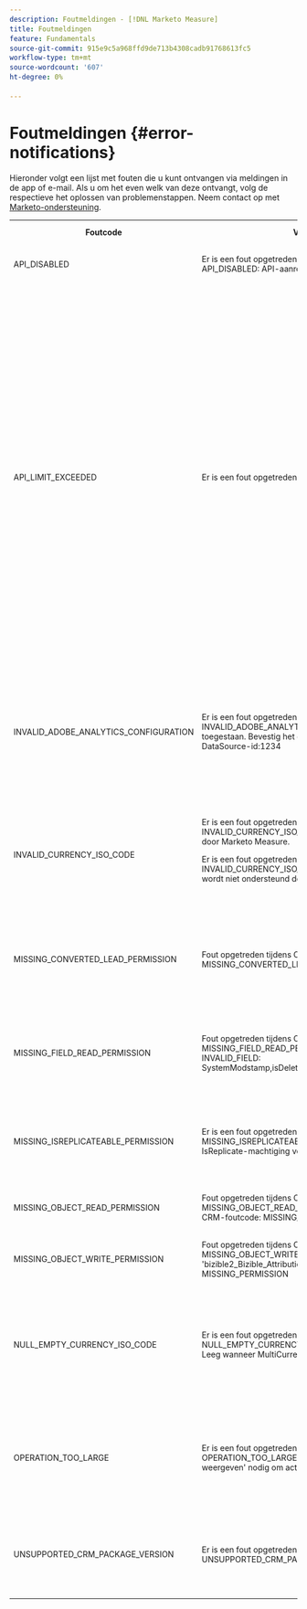 ```yaml
---
description: Foutmeldingen - [!DNL Marketo Measure]
title: Foutmeldingen
feature: Fundamentals
source-git-commit: 915e9c5a968ffd9de713b4308cadb91768613fc5
workflow-type: tm+mt
source-wordcount: '607'
ht-degree: 0%

---
```


# Foutmeldingen {#error-notifications}

Hieronder volgt een lijst met fouten die u kunt ontvangen via meldingen in de app of e-mail. Als u om het even welk van deze ontvangt, volg de respectieve het oplossen van problemenstappen. Neem contact op met [Marketo-ondersteuning](https://nation.marketo.com/t5/support/ct-p/Support).

<table>
  <tbody>
    <tr>
      <th style="width:31%">Foutcode</th>
      <th style="width:23%">Voorbeeld van melding</th>
      <th style="width:23%">Beschrijving</th>
      <th style="width:23%">Stappen voor probleemoplossing</th>
    </tr>
    <tr>
      <td>API_DISABLED</td>
      <td>Er is een fout opgetreden tijdens het importeren van CRM: API_DISABLED: API-aanroepen zijn uitgeschakeld voor deze gebruiker</td>
      <td>De API-machtiging is uitgeschakeld voor de Marketo Measure-gebruiker.</td>
      <td>Raadpleeg de volgende documentatie bij Salesforce op <a href="https://help.salesforce.com/s/articleView?id=sf.branded_apps_commun_api_permset.htm&amp;type=5">API-toegang inschakelen</a>.</td>
    </tr>
    <tr>
      <td>API_LIMIT_EXCEEDED</td>
      <td>Er is een fout opgetreden tijdens de Crm-export: PI_LIMIT_EXCEEDED</td>
      <td>De API-limiet van de CRM is overschreden (24 uur).</td>
      <td>Raadpleeg de volgende documentatie voor uw CRM voor hulp bij het aanpassen van API-krediettoewijzingen:</p>
          <ul>
            <li><a href="https://learn.microsoft.com/en-us/dynamics365/fin-ops-core/dev-itpro/data-entities/service-protection-monitoring">Dynamiek</a>
            </li>
            <li><a href="https://developer.salesforce.com/docs/atlas.en-us.salesforce_app_limits_cheatsheet.meta/salesforce_app_limits_cheatsheet/salesforce_app_limits_platform_api.htm">Salesforce</a>
            </li>
          </ul>
          <p>U kunt de CRM-credits die Marketo Measure gebruikt ook aanpassen door de volgende stappen uit te voeren:</p>
          <ul>
            <li>Navigeren naar <b>Instellingen</b> &gt; <b>CRM</b> &gt; <b>Algemeen</b></li>
            <li>De API-limiet voor dagelijkse CRM bijwerken<br/>
              <ul>
                <li><b>Opmerking: de standaardwaarde is 100.000</b></li>
              </ul>
            </li>
          </ul>
          <p>
           <img src="assets/error-notifications-1.png">
          </p>
      </td>
    </tr>
    <tr>
      <td>INVALID_ADOBE_ANALYTICS_CONFIGURATION</td>
      <td>Er is een fout opgetreden tijdens het exporteren van AdobeAnalytics: INVALID_ADOBE_ANALYTICS_CONFIGURATION: Fout: Uploaden niet toegestaan. Bevestig het gegevensbronschema alvorens te uploaden. DataSource-id:1234</td>
      <td>De Adobe Analytics-integratie is niet correct geconfigureerd.</td>
      <td>Raadpleeg de volgende Help-artikelen voor een correcte configuratie:
        <ul>
          <li>
            <a href="/help/marketo-measure-and-adobe/marketo-measure-integrations-with-adobe-analytics.md">Marketo Measure-integratie met Adobe Analytics</a>
          </li>
          <li>
            <a href="https://experienceleague.adobe.com/docs/core-services/interface/services/customer-attributes/t-crs-usecase.html">Een bron voor klantkenmerken maken en het gegevensbestand uploaden</a>
          </li>
        </ul>
      </td>
    </tr>
    <tr>
      <td>INVALID_CURRENCY_ISO_CODE</td>
      <td>Er is een fout opgetreden tijdens het importeren van de advertentie: INVALID_CURRENCY_ISO_CODE: Valuta XXX wordt niet ondersteund door Marketo Measure.
      <p>
      Er is een fout opgetreden tijdens het importeren van de advertentie: INVALID_CURRENCY_ISO_CODE: Valuta XXX op account voor 1234 wordt niet ondersteund door Marketo Measure.</td>
      <td>Er is een niet-ondersteunde valuta aangetroffen.</td>
      <td>In het bronsysteem dat in de kennisgeving is aangegeven (Advertentie, Crm, Marketo), zorgt u ervoor dat de aan de record gekoppelde valuta een ondersteunde en geldige valuta heeft. Ondersteunde valuta's zijn afgeleid van ISO-valutanormen.</td>
    </tr>
    <tr>
      <td>MISSING_CONVERTED_LEAD_PERMISSION</td>
      <td>Fout opgetreden tijdens Crm-export: MISSING_CONVERTED_LEAD_PERMISSION</td>
      <td>Marketo Measure beschikt niet over de machtiging Omgezette leads weergeven/bewerken</td>
      <td>Raadpleeg het volgende Experience League voor hulp bij het inschakelen van deze machtiging in uw CRM<br/>
          <a href="/help/marketo-measure-salesforce-reporting/additional-functionality/enabling-the-permission-to-edit-converted-leads.md">Toestaan dat de machtiging voor het bewerken van omgezette leads wordt verleend</a></td>
    </tr>
    <tr>
      <td>MISSING_FIELD_READ_PERMISSION</td>
      <td>Fout opgetreden tijdens Crm-import: MISSING_FIELD_READ_PERMISSION : Type entiteit 'Event': INVALID_FIELD:<br/>
    SystemModstamp,isDelette,WhoId,bizible2__Bizible_Touchpoint_Date__c</td>
      <td>Marketo Measure heeft geen leesmachtigingen voor een vereist veld.</td>
      <td>Raadpleeg de volgende Help-artikelen voor richtlijnen over de machtigingen die Marketo Measure vereist:
        <ul>
          <li><a href="/help/marketo-measure-and-dynamics/getting-started-with-marketo-measure-and-dynamics/marketo-measure-dynamics-schema.md">Dynamiek</a>
          </li>
          <li><a href="/help/configuration-and-setup/marketo-measure-and-salesforce/how-marketo-measure-and-salesforce-interact.md">Salesforce</a>
          </li>
        </ul>
      </td>
    </tr>
    <tr>
      <td>MISSING_ISREPLICATEABLE_PERMISSION</td>
      <td>Er is een fout opgetreden tijdens het importeren van CRM: MISSING_ISREPLICATEABLE_PERMISSION: Er ontbreekt een IsReplicate-machtiging voor campagne</td>
      <td>Deze machtiging is vereist voor Salesforce-objecten, zodat we uw Marketo Measure en Salesforce synchroon kunnen houden.</td>
      <td>Neem contact op met de ondersteuning van Salesforce voor hulp en stel de reproduceerbare machtigingen voor objecten in.</td>
    </tr>
    <tr>
      <td>MISSING_OBJECT_READ_PERMISSION</td>
      <td>Fout opgetreden tijdens Crm-import: MISSING_OBJECT_READ_PERMISSION: campagne van het type entiteit': CRM-foutcode: MISSING_PERMISSION</td>
      <td>Marketo Measure heeft geen leesmachtigingen voor een vereist object.</td>
      <td rowspan="2">Raadpleeg de volgende Help-artikelen voor richtlijnen over de machtigingen die Marketo Measure vereist:
          <ul>
            <li><a href="/help/marketo-measure-and-dynamics/getting-started-with-marketo-measure-and-dynamics/marketo-measure-dynamics-schema.md">Dynamiek</a>
            </li>
            <li><a href="/help/configuration-and-setup/marketo-measure-and-salesforce/how-marketo-measure-and-salesforce-interact.md">Salesforce</a>
            </li>
          </ul>
      </td>
    </tr>
    <tr>
      <td>MISSING_OBJECT_WRITE_PERMISSION</td>
      <td>Fout opgetreden tijdens Crm-export: MISSING_OBJECT_WRITE_PERMISSION : Type entiteit 'bizible2_Bizible_Attribution_Touchpoint': CRM ErrorCode: MISSING_PERMISSION</td>
      <td>Marketo Measure beschikt niet over schrijfmachtigingen voor een vereist object.</td>
    </tr>
    <tr>
      <td>NULL_EMPTY_CURRENCY_ISO_CODE</td>
      <td>
        <p>
          Er is een fout opgetreden tijdens het importeren van Crm: NULL_EMPTY_CURRENCY_ISO_CODE: ISO-code van valuta is NULL of Leeg wanneer MultiCurrency is ingeschakeld voor RecordId 1234
      </td>
      <td>Valuta moet een ondersteunde ISO-valutacode zijn.</td>
      <td>In het bronsysteem dat in de kennisgeving is aangegeven (Advertentie, Crm, Marketo), zorgt u ervoor dat de aan de record gekoppelde valuta een ondersteunde en geldige valuta heeft. Ondersteunde valuta's zijn afgeleid van ISO-valutanormen.</td>
    </tr>
    <tr>
      <td>OPERATION_TOO_LARGE</td>
      <td>Er is een fout opgetreden tijdens het importeren van CRM: OPERATION_TOO_LARGE: We hebben de machtiging 'Alle gegevens weergeven' nodig om activiteiten met succes te kunnen controleren.</td>
      <td>De montages van CRM staan Marketo Measure niet toe om een grote genoeg reeks gegevens te vragen</td>
      <td>Toestaan dat Marketo Measure de machtiging Alle gegevens weergeven heeft voor het opgegeven object.
      <p>
      Meer informatie over de machtiging Alle gegevens weergeven <a href="https://developer.salesforce.com/docs/atlas.en-us.securityImplGuide.meta/securityImplGuide/users_profiles_view_all_mod_all.htm">hier te vinden</a>.</td>
    </tr>
    <tr>
      <td>UNSUPPORTED_CRM_PACKAGE_VERSION</td>
      <td>Er is een fout opgetreden tijdens het importeren van CRM: UNSUPPORTED_CRM_PACKAGE_VERSION: uw crm-pakket bijwerken</td>
      <td>Het huidige gevonden pakket wordt niet meer ondersteund.</td>
      <td>Voer een upgrade uit op uw pakket naar de meest recente versie:
        <ul>
          <li><a href="/help/configuration-and-setup/marketo-measure-and-salesforce/best-practices-for-marketo-measure-crm-package.md">Aanbevolen procedures</a>
          </li>
          <li><a href="/help/marketo-measure-and-dynamics/getting-started-with-marketo-measure-and-dynamics/microsoft-dynamics-crm-installation-guide.md">Dynamiek</a>
          </li>
          <li><a href="/help/configuration-and-setup/marketo-measure-and-salesforce/marketo-measure-salesforce-package-installation-and-set-up.md">Salesforce</a>
          </li>
        </ul>
      </td>
    </tr>
  </tbody>
</table>
